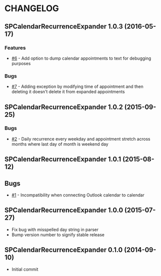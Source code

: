 # CHANGELOG

## SPCalendarRecurrenceExpander 1.0.3 (2016-05-17)

### Features

* [#6](https://github.com/ronnieholm/SPCalendarRecurrenceExpander/issues/6) - Add option to dump calendar appointments to text for debugging purposes

### Bugs

* [#7](https://github.com/ronnieholm/SPCalendarRecurrenceExpander/issues/7) - Adding exception by modifying time of appointment and then deleting it doesn't delete it from expanded appointments

## SPCalendarRecurrenceExpander 1.0.2 (2015-09-25)

### Bugs

* [#2](https://github.com/ronnieholm/SPCalendarRecurrenceExpander/issues/2) - Daily recurrence every weekday and appointment stretch across months where last day of month is weekend day

## SPCalendarRecurrenceExpander 1.0.1 (2015-08-12)

## Bugs

* [#1](https://github.com/ronnieholm/SPCalendarRecurrenceExpander/issues/1) - Incompatibility when connecting Outlook calendar to calendar

## SPCalendarRecurrenceExpander 1.0.0 (2015-07-27)

* Fix bug with misspelled day string in parser
* Bump version number to signify stable release

## SPCalendarRecurrenceExpander 0.1.0 (2014-09-10)

* Initial commit